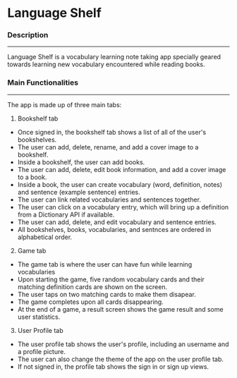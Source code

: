 # Language Shelf

### Description

---

Language Shelf is a vocabulary learning note taking app specially geared towards learning new vocabulary encountered while reading books. 

### Main Functionalities

---

The app is made up of three main tabs:

1. Bookshelf tab

  * Once signed in, the bookshelf tab shows a list of all of the user's bookshelves. 
  * The user can add, delete, rename, and add a cover image to a bookshelf.
  * Inside a bookshelf, the user can add books.
  * The user can add, delete, edit book information, and add a cover image to a book.
  * Inside a book, the user can create vocabulary (word, definition, notes) and sentence (example sentence) entries.
  * The user can link related vocabularies and sentences together. 
  * The user can click on a vocabulary entry, which will bring up a definition from a Dictionary API if available.
  * The user can add, delete, and edit vocabulary and sentence entries.
  * All bookshelves, books, vocabularies, and sentnces are ordered in alphabetical order.

2. Game tab

  * The game tab is where the user can have fun while learning vocabularies
  * Upon starting the game, five random vocabulary cards and their matching definition cards are shown on the screen. 
  * The user taps on two matching cards to make them disapear.
  * The game completes upon all cards disappearing.
  * At the end of a game, a result screen shows the game result and some user statistics.

3. User Profile tab

  * The user profile tab shows the user's profile, including an username and a profile picture.
  * The user can also change the theme of the app on the user profile tab. 
  * If not signed in, the profile tab shows the sign in or sign up views. 
